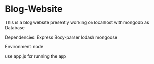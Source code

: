 # Blog-Website
This is a blog website presently working on localhost with mongodb as Database


Dependencies:
 Express
 Body-parser
 lodash
 mongoose
 
Environment:
node

use app.js for running the app
